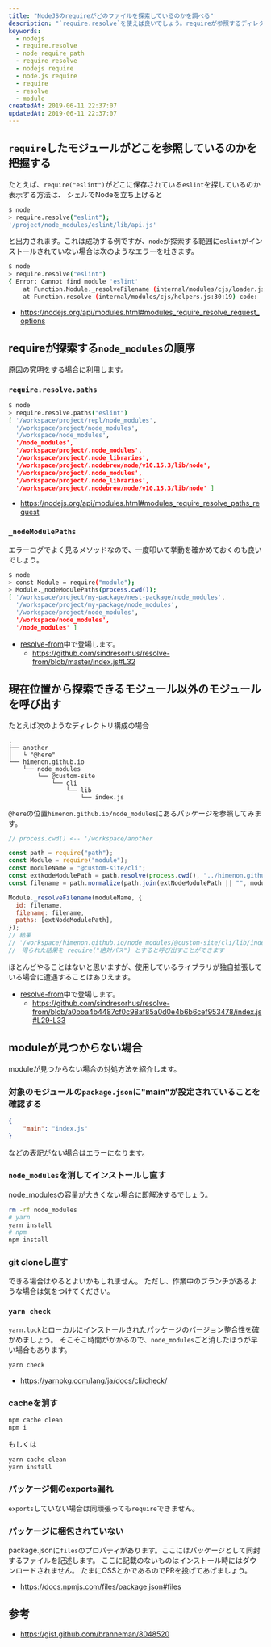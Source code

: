 ```yaml
---
title: "NodeJSのrequireがどのファイルを探索しているのかを調べる"
description: "`require.resolve`を使えば良いでしょう。requireが参照するディレクトリや、moduleが見つからない場合の対処方法を紹介します。"
keywords:
  - nodejs
  - require.resolve
  - node require path
  - require resolve
  - nodejs require
  - node.js require
  - require
  - resolve
  - module
createdAt: 2019-06-11 22:37:07
updatedAt: 2019-06-11 22:37:07
---
```


## `require`したモジュールがどこを参照しているのかを把握する

たとえば、`require("eslint")`がどこに保存されている`eslint`を探しているのか表示する方法は、
シェルでNodeを立ち上げると

```bash
$ node
> require.resolve("eslint");
'/project/node_modules/eslint/lib/api.js'
```

と出力されます。これは成功する例ですが、`node`が探索する範囲に`eslint`がインストールされていない場合は次のようなエラーを吐きます。

```bash
$ node
> require.resolve("eslint")
{ Error: Cannot find module 'eslint'
    at Function.Module._resolveFilename (internal/modules/cjs/loader.js:582:15)
    at Function.resolve (internal/modules/cjs/helpers.js:30:19) code: 'MODULE_NOT_FOUND' }
```

* https://nodejs.org/api/modules.html#modules_require_resolve_request_options

## requireが探索する`node_modules`の順序

原因の究明をする場合に利用します。

### `require.resolve.paths`

```bash
$ node
> require.resolve.paths("eslint")
[ '/workspace/project/repl/node_modules',
  '/workspace/project/node_modules',
  '/workspace/node_modules',
  '/node_modules',
  '/workspace/project/.node_modules',
  '/workspace/project/.node_libraries',
  '/workspace/project/.nodebrew/node/v10.15.3/lib/node',
  '/workspace/project/.node_modules',
  '/workspace/project/.node_libraries',
  '/workspace/project/.nodebrew/node/v10.15.3/lib/node' ]
```

* https://nodejs.org/api/modules.html#modules_require_resolve_paths_request

### `_nodeModulePaths`

エラーログでよく見るメソッドなので、一度叩いて挙動を確かめておくのも良いでしょう。

```bash
$ node
> const Module = require("module");
> Module._nodeModulePaths(process.cwd());
[ '/workspace/project/my-package/nest-package/node_modules',
  '/workspace/project/my-package/node_modules',
  '/workspace/project/node_modules',
  '/workspace/node_modules',
  '/node_modules' ]
```

* [resolve-from](https://www.npmjs.com/package/resolve-from)中で登場します。
  * https://github.com/sindresorhus/resolve-from/blob/master/index.js#L32

## 現在位置から探索できるモジュール以外のモジュールを呼び出す

たとえば次のようなディレクトリ構成の場合

```
.
├── another
│   └ "@here"
└── himenon.github.io
    └── node_modules
        └── @custom-site
            └── cli
                └── lib
                    └── index.js
```

`@here`の位置`himenon.github.io/node_modules`にあるパッケージを参照してみます。

```javascript
// process.cwd() <-- '/workspace/another

const path = require("path");
const Module = require("module");
const moduleName = "@custom-site/cli";
const extNodeModulePath = path.resolve(process.cwd(), "../himenon.github.io/node_modules");
const filename = path.normalize(path.join(extNodeModulePath || "", moduleName));

Module._resolveFilename(moduleName, {
  id: filename,
  filename: filename,
  paths: [extNodeModulePath],
});
// 結果
// '/workspace/himenon.github.io/node_modules/@custom-site/cli/lib/index.js'
//　得られた結果を require("絶対パス") とすると呼び出すことができます
```

ほとんどやることはないと思いますが、使用しているライブラリが独自拡張している場合に遭遇することはありえます。

* [resolve-from](https://www.npmjs.com/package/resolve-from)中で登場します。
    * https://github.com/sindresorhus/resolve-from/blob/a0bba4b4487cf0c98af85a0d0e4b6b6cef953478/index.js#L29-L33

## moduleが見つからない場合

moduleが見つからない場合の対処方法を紹介します。

### 対象のモジュールの`package.json`に"main"が設定されていることを確認する

```json
{
    "main": "index.js"
}
```

などの表記がない場合はエラーになります。

### `node_modules`を消してインストールし直す

node_modulesの容量が大きくない場合に即解決するでしょう。

```bash
rm -rf node_modules
# yarn
yarn install
# npm
npm install
```

### git cloneし直す

できる場合はやるとよいかもしれません。
ただし、作業中のブランチがあるような場合は気をつけてください。

### `yarn check`

`yarn.lock`とローカルにインストールされたパッケージのバージョン整合性を確かめましょう。
そこそこ時間がかかるので、`node_modules`ごと消したほうが早い場合もあります。

```bash
yarn check
```

* https://yarnpkg.com/lang/ja/docs/cli/check/

### cacheを消す

```bash
npm cache clean
npm i
```
もしくは
```bash
yarn cache clean
yarn install
```

### パッケージ側のexports漏れ

`exports`していない場合は同頑張っても`require`できません。

### パッケージに梱包されていない

package.jsonに`files`のプロパティがあります。ここにはパッケージとして同封するファイルを記述します。
ここに記載のないものはインストール時にはダウンロードされません。
たまにOSSとかであるのでPRを投げてあげましょう。

* https://docs.npmjs.com/files/package.json#files

## 参考

* https://gist.github.com/branneman/8048520
